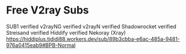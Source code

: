# Free V2ray Subs 
SUB1
verified v2rayNG 
verified v2rayN
verified Shadowrocket
verified Streisand
verified Hiddify
verified Nekoray (Xray) 
https://hiddiplus.tjdidi88.workers.dev/sub/89b3cbba-e6ac-485a-9481-976a0415eab9#BPB-Normal


